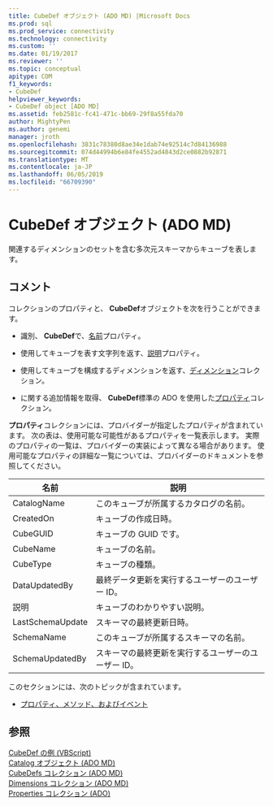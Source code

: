 ```yaml
---
title: CubeDef オブジェクト (ADO MD) |Microsoft Docs
ms.prod: sql
ms.prod_service: connectivity
ms.technology: connectivity
ms.custom: ''
ms.date: 01/19/2017
ms.reviewer: ''
ms.topic: conceptual
apitype: COM
f1_keywords:
- CubeDef
helpviewer_keywords:
- CubeDef object [ADO MD]
ms.assetid: feb2581c-fc41-471c-bb69-29f8a55fda70
author: MightyPen
ms.author: genemi
manager: jroth
ms.openlocfilehash: 3831c78380d8ae34e1dab74e92514c7d84136988
ms.sourcegitcommit: 074d44994b6e84fe4552ad4843d2ce0882b92871
ms.translationtype: MT
ms.contentlocale: ja-JP
ms.lasthandoff: 06/05/2019
ms.locfileid: "66709390"
---
```

# <a name="cubedef-object-ado-md"></a>CubeDef オブジェクト (ADO MD)
関連するディメンションのセットを含む多次元スキーマからキューブを表します。  
  
## <a name="remarks"></a>コメント  
 コレクションのプロパティと、 **CubeDef**オブジェクトを次を行うことができます。  
  
-   識別、 **CubeDef**で、[名前](../../../ado/reference/ado-md-api/name-property-ado-md.md)プロパティ。  
  
-   使用してキューブを表す文字列を返す、[説明](../../../ado/reference/ado-md-api/description-property-ado-md.md)プロパティ。  
  
-   使用してキューブを構成するディメンションを返す、[ディメンション](../../../ado/reference/ado-md-api/dimensions-collection-ado-md.md)コレクション。  
  
-   に関する追加情報を取得、 **CubeDef**標準の ADO を使用した[プロパティ](../../../ado/reference/ado-api/properties-collection-ado.md)コレクション。  
  
 **プロパティ**コレクションには、プロバイダーが指定したプロパティが含まれています。 次の表は、使用可能な可能性があるプロパティを一覧表示します。 実際のプロパティの一覧は、プロバイダーの実装によって異なる場合があります。 使用可能なプロパティの詳細な一覧については、プロバイダーのドキュメントを参照してください。  
  
|名前|説明|  
|----------|-----------------|  
|CatalogName|このキューブが所属するカタログの名前。|  
|CreatedOn|キューブの作成日時。|  
|CubeGUID|キューブの GUID です。|  
|CubeName|キューブの名前。|  
|CubeType|キューブの種類。|  
|DataUpdatedBy|最終データ更新を実行するユーザーのユーザー ID。|  
|説明|キューブのわかりやすい説明。|  
|LastSchemaUpdate|スキーマの最終更新日時。|  
|SchemaName|このキューブが所属するスキーマの名前。|  
|SchemaUpdatedBy|スキーマの最終更新を実行するユーザーのユーザー ID。|  
  
 このセクションには、次のトピックが含まれています。  
  
-   [プロパティ、メソッド、およびイベント](../../../ado/reference/ado-md-api/cubedef-object-properties-methods-and-events.md)  
  
## <a name="see-also"></a>参照  
 [CubeDef の例 (VBScript)](../../../ado/reference/ado-md-api/cubedef-example-vbscript.md)   
 [Catalog オブジェクト (ADO MD)](../../../ado/reference/ado-md-api/catalog-object-ado-md.md)   
 [CubeDefs コレクション (ADO MD)](../../../ado/reference/ado-md-api/cubedefs-collection-ado-md.md)   
 [Dimensions コレクション (ADO MD)](../../../ado/reference/ado-md-api/dimensions-collection-ado-md.md)   
 [Properties コレクション (ADO)](../../../ado/reference/ado-api/properties-collection-ado.md)
